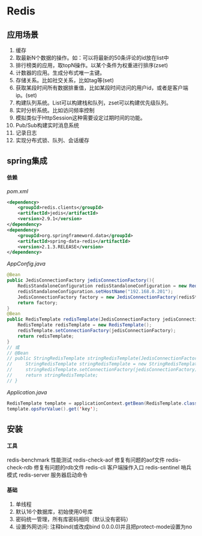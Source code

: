# Redis

## 应用场景
1. 缓存
2. 取最新N个数据的操作。如：可以将最新的50条评论的id放在list中
3. 排行榜类的应用，取topN操作。以某个条件为权重进行排序(zset)
4. 计数器的应用。生成分布式唯一主键。
5. 存储关系。比如社交关系，比如tag等(set)
6. 获取某段时间所有数据排重值，比如某段时间访问的用户id，或者是客户端ip。(set)
7. 构建队列系统。List可以构建栈和队列，zset可以构建优先级队列。
8. 实时分析系统。比如访问频率控制
9. 模拟类似于HttpSession这种需要设定过期时间的功能。
10. Pub/Sub构建实时消息系统
11. 记录日志
12. 实现分布式锁、队列、会话缓存

## spring集成
#### 依赖
*pom.xml*
```xml
<dependency>
    <groupId>redis.clients</groupId>
    <artifactId>jedis</artifactId>
    <version>2.9.1</version>
</dependency>
<dependency>
    <groupId>org.springframeword.data</groupId>
    <artifactId>spring-data-redis</artifactId>
    <version>2.1.3.RELEASE</version>
</dependency>
```

*AppConfig.java*
```java
@Bean
public JedisConnectionFactory jedisConnectionFactory(){
    RedisStandaloneConfiguration redisStandaloneConfiguration = new RedisStandaloneConfiguration();
    redisStandaloneConfiguration.setHostName("192.168.0.201");
    JedisConnectionFactory factory = new JedisConnectionFactory(redisStandaloneConfiguration);
    return factory;
}
@Bean
public RedisTemplate redisTemplate(JedisConnectionFactory jedisConnectionFactory){
    RedisTemplate redisTemplate = new RedisTemplate();
    redisTemplate.setConnectionFactory(jedisConnectionFactory);
    return redisTemplate;
}
// 或
// @Bean
// public StringRedisTemplate stringRedisTemplate(JedisConnectionFactory jedisConnectionFactory){
//     StringRedisTemplate stringRedisTemplate = new StringRedisTemplate();
//     stringRedisTemplate.setConnectionFactory(jedisConnectionFactory);
//     return stringRedisTemplate;
// }
```
*Application.java*
```java
RedisTemplate template = applicationContext.getBean(RedisTemplate.class);
template.opsForValue().get('key');
```

## 安装
#### 工具
redis-benchmark 性能测试
redis-check-aof 修复有问题的aof文件
redis-check-rdb 修复有问题的rdb文件
redis-cli 客户端操作入口
redis-sentinel 哨兵模式
redis-server 服务器启动命令

#### 基础
1. 单线程
2. 默认16个数据库，初始使用0号库
3. 密码统一管理，所有库密码相同（默认没有密码）
4. 设置外网访问: 注释bind(或改成bind 0.0.0.0)并且把protect-mode设置为no
